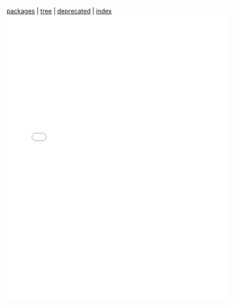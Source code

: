 <div class="javadoc_nav">
<a href="javadoc/overview-summary.html" target="javadoc">packages</a>
 | <a href="javadoc/overview-tree.html" target="javadoc">tree</a>
 | <a href="javadoc/deprecated-list.html" target="javadoc">deprecated</a>
 | <a href="javadoc/index-all.html" target="javadoc">index</a>
</div>
<iframe name="javadoc" src="javadoc/overview-summary.html" width="100%" height="650" frameborder="0"></iframe>
